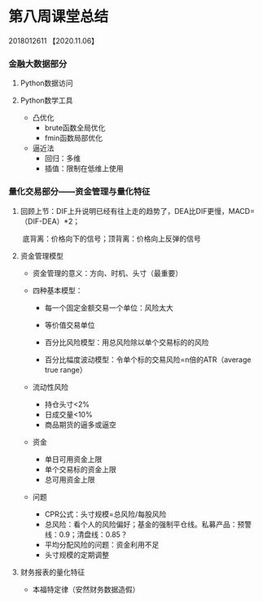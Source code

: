 # 第八周课堂总结 

2018012611 【2020.11.06】

### 金融大数据部分

1. Python数据访问

2. Python数学工具
   - 凸优化
     - brute函数全局优化
     - fmin函数局部优化
   - 逼近法
     - 回归：多维
     - 插值：限制在低维上使用

### 量化交易部分——资金管理与量化特征

1. 回顾上节：DIF上升说明已经有往上走的趋势了，DEA比DIF更慢，MACD=（DIF-DEA）*2；

   ​					底背离：价格向下的信号；顶背离：价格向上反弹的信号

2. 资金管理模型

   - 资金管理的意义：方向、时机、头寸（最重要）

   - 四种基本模型：

     - 每一个固定金额交易一个单位：风险太大

     - 等价值交易单位

     - 百分比风险模型：用总风险除以单个交易标的的风险

     - 百分比幅度波动模型：令单个标的交易风险=n倍的ATR（average true range）

   - 流动性风险

     - 持仓头寸<2%
     - 日成交量<10%
     - 商品期货的逼多或逼空

   - 资金

     - 单日可用资金上限
     - 单个交易标的资金上限
     - 总可用资金上限

   - 问题

     - CPR公式：头寸规模=总风险/每股风险
     - 总风险：看个人的风险偏好；基金的强制平仓线。私募产品：预警线：0.9；清盘线：0.85？
     - 平均分配风险的问题：资金利用不足
     - 头寸规模的定期调整
   
3. 财务报表的量化特征

   - 本福特定律（安然财务数据造假）